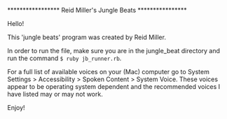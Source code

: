 ***************** Reid Miller's Jungle Beats ****************

Hello!

This 'jungle beats' program was created by Reid Miller.

In order to run the file, make sure you are in the jungle_beat directory and run the command `$ ruby jb_runner.rb`.

For a full list of available voices on your (Mac) computer go to System Settings > Accessibility > Spoken Content > System Voice.
These voices appear to be operating system dependent and the recommended voices I have listed may or may not work.

Enjoy!